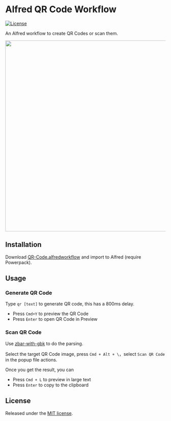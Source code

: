 # Alfred QR Code Workflow

[![License](http://img.shields.io/badge/license-MIT-blue.svg?style=flat-square)](http://mit-license.org/2016)

An Alfred workflow to create QR Codes or scan them.

<p align="center">
    <img src="./intro.gif" width="600px" />
</p>

## Installation

Download [QR-Code.alfredworkflow](https://github.com/fate-lovely/alfred-qrcode-workflow/raw/master/QR-Code.alfredworkflow) and import to Alfred (require Powerpack).

## Usage

### Generate QR Code

Type `qr [text]` to generate QR code, this has a 800ms delay.

- Press `Cmd+Y` to preview the QR Code
- Press `Enter` to open QR Code in Preview

### Scan QR Code

Use [zbar-with-gbk] to do the parsing.

Select the target QR Code image, press `Cmd + Alt + \`，select `Scan QR Code` in the popup file actions.

Once you get the result, you can

- Press `Cmd + L` to preview in large text
- Press `Enter` to copy to the clipboard

## License

Released under the [MIT license](http://mit-license.org/2016).

[zbar-with-gbk]: https://github.com/fate-lovely/zbar-with-gbk
